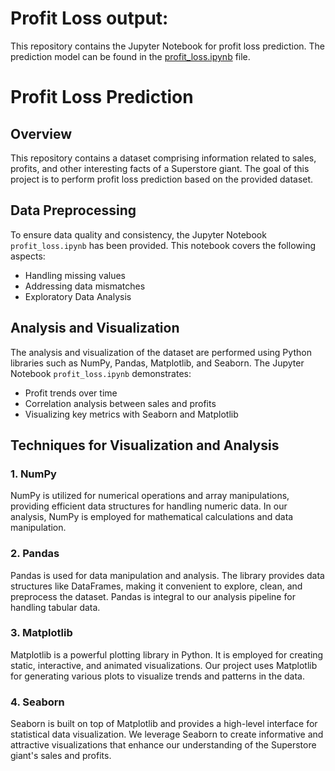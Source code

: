 # Profit Loss output:

This repository contains the Jupyter Notebook for profit loss prediction. The prediction model can be found in the [profit_loss.ipynb](https://nbviewer.org/github/MonikkaAnnamalai/profit-loss-prediction/blob/main/profit_loss.ipynb) file.

# Profit Loss Prediction

## Overview

This repository contains a dataset comprising information related to sales, profits, and other interesting facts of a Superstore giant. The goal of this project is to perform profit loss prediction based on the provided dataset.

## Data Preprocessing

To ensure data quality and consistency, the Jupyter Notebook `profit_loss.ipynb` has been provided. This notebook covers the following aspects:

- Handling missing values
- Addressing data mismatches
- Exploratory Data Analysis

## Analysis and Visualization

The analysis and visualization of the dataset are performed using Python libraries such as NumPy, Pandas, Matplotlib, and Seaborn. The Jupyter Notebook `profit_loss.ipynb` demonstrates:

- Profit trends over time
- Correlation analysis between sales and profits
- Visualizing key metrics with Seaborn and Matplotlib

## Techniques for Visualization and Analysis

### 1. NumPy

NumPy is utilized for numerical operations and array manipulations, providing efficient data structures for handling numeric data. In our analysis, NumPy is employed for mathematical calculations and data manipulation.

### 2. Pandas

Pandas is used for data manipulation and analysis. The library provides data structures like DataFrames, making it convenient to explore, clean, and preprocess the dataset. Pandas is integral to our analysis pipeline for handling tabular data.

### 3. Matplotlib

Matplotlib is a powerful plotting library in Python. It is employed for creating static, interactive, and animated visualizations. Our project uses Matplotlib for generating various plots to visualize trends and patterns in the data.

### 4. Seaborn

Seaborn is built on top of Matplotlib and provides a high-level interface for statistical data visualization. We leverage Seaborn to create informative and attractive visualizations that enhance our understanding of the Superstore giant's sales and profits.
